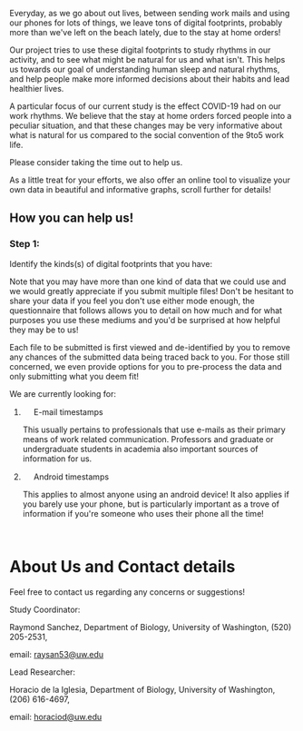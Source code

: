 Everyday, as we go about out lives, between sending work mails and using our phones for lots of things, we leave tons of digital footprints, probably more than we've left on the beach lately, due to the stay at home orders!

Our project tries to use these digital footprints to study rhythms in our activity, and to see what might be natural for us and what isn't. This helps us towards our goal of understanding human sleep and natural rhythms, and help people make more informed decisions about their habits and lead healthier lives.

A particular focus of our current study is the effect COVID-19 had on our work rhythms. We believe that the stay at home orders forced people into a peculiar situation, and that these changes may be very informative about what is natural for us compared to the social convention of the 9to5 work life.

Please consider taking the time out to help us. 

As a little treat for your efforts, we also offer an online tool to visualize your own data in beautiful and informative graphs, scroll further for details!


## How you can help us!

### Step 1:

Identify the kinds(s) of digital footprints that you have: 

Note that you may have more than one kind of data that we could use and we would greatly appreciate if you submit multiple files! Don't be hesitant to share your data if you feel you don't use either mode enough, the questionnaire that follows allows you to detail on how much and for what purposes you use these mediums and you'd be surprised at how helpful they may be to us!

Each file to be submitted is first viewed and de-identified by you to remove any chances of the submitted data being traced back to you. For those still concerned, we even provide options for you to pre-process the data and only submitting what you deem fit!

We are currently looking for:

1. <img src="https://upload.wikimedia.org/wikipedia/commons/7/7e/Gmail_icon_%282020%29.svg" height="15" width="15"> E-mail timestamps

   This usually pertains to professionals that use e-mails as their primary means of work related communication. Professors and graduate or undergraduate   students in academia also important sources of information for us.



2. <img src="https://icons-for-free.com/iconfiles/png/512/Android-1320568265274623818.png" height="15" width="15"> Android timestamps

    This applies to almost anyone using an android device! It also applies if you barely use your phone, but is particularly important as a trove of information if you're someone who uses their phone all the time! 


<img src="https://www.pngfind.com/pngs/m/530-5309946_to-google-forms-google-forms-logo-png-transparent.png" height="15" width="15">

# About Us and Contact details

Feel free to contact us regarding any concerns or suggestions!

Study Coordinator: 

Raymond Sanchez, Department of Biology, University of Washington, (520) 205-2531, 

email: <a href="mailto:raysan53@uw.edu">raysan53@uw.edu</a>

Lead Researcher: 

Horacio de la Iglesia, Department of Biology, University of Washington, (206) 616-4697, 

email: <a href="mailto:horaciod@uw.edu">horaciod@uw.edu</a>
